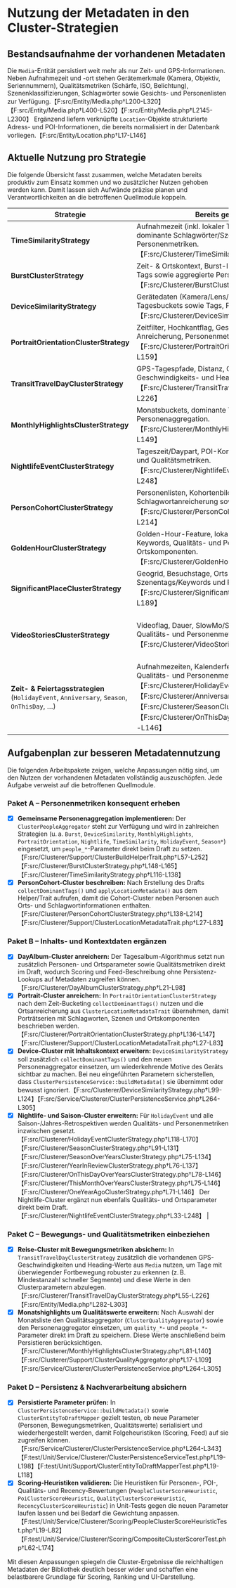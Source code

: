 # Nutzung der Metadaten in den Cluster-Strategien

## Bestandsaufnahme der vorhandenen Metadaten
Die `Media`-Entität persistiert weit mehr als nur Zeit- und GPS-Informationen. Neben Aufnahmezeit und -ort stehen Gerätemerkmale (Kamera, Objektiv, Seriennummern), Qualitätsmetriken (Schärfe, ISO, Belichtung), Szenenklassifizierungen, Schlagwörter sowie Gesichts- und Personenlisten zur Verfügung.【F:src/Entity/Media.php†L200-L320】【F:src/Entity/Media.php†L400-L520】【F:src/Entity/Media.php†L2145-L2300】 Ergänzend liefern verknüpfte `Location`-Objekte strukturierte Adress- und POI-Informationen, die bereits normalisiert in der Datenbank vorliegen.【F:src/Entity/Location.php†L17-L146】

## Aktuelle Nutzung pro Strategie

Die folgende Übersicht fasst zusammen, welche Metadaten bereits produktiv zum Einsatz kommen und wo zusätzlicher Nutzen gehoben werden kann. Damit lassen sich Aufwände präzise planen und Verantwortlichkeiten an die betroffenen Quellmodule koppeln.

| Strategie | Bereits genutzte Metadaten | Potenzial / fehlende Nutzung |
| --- | --- | --- |
| **TimeSimilarityStrategy** | Aufnahmezeit (inkl. lokaler Tagesgrenzen), Ortslabels, dominante Schlagwörter/Szenentags, Qualitäts- und Personenmetriken.【F:src/Clusterer/TimeSimilarityStrategy.php†L55-L138】 | Feintuning der Score-Gewichte für People/Quality kann das Ranking weiter verbessern. |
| **BurstClusterStrategy** | Zeit- & Ortskontext, Burst-IDs/-Repräsentanten, dominante Tags sowie aggregierte Personenmetriken.【F:src/Clusterer/BurstClusterStrategy.php†L69-L176】 | Personen- und Ortsparameter werden direkt beim Draft gesetzt. |
| **DeviceSimilarityStrategy** | Gerätedaten (Kamera/Lens/Owner), Content-Klassifizierung, Tagesbuckets sowie Tags, Personen- und Qualitätsmetriken.【F:src/Clusterer/DeviceSimilarityStrategy.php†L60-L238】 | Qualitätsmetriken (`quality_*`, `aesthetics_score`) werden nun direkt beim Draft hinterlegt und stehen Scoring-Heuristiken ohne Zusatzberechnung zur Verfügung. |
| **PortraitOrientationClusterStrategy** | Zeitfilter, Hochkantflag, Gesichtsanwesenheit, Orts- und Tag-Anreicherung, Personenmetriken.【F:src/Clusterer/PortraitOrientationClusterStrategy.php†L58-L159】 | Weitere Qualitätsmetriken könnten ergänzend bewertet werden. |
| **TransitTravelDayClusterStrategy** | GPS-Tagespfade, Distanz, Ortslabel, Away-Metriken sowie Geschwindigkeits- und Heading-Analyse.【F:src/Clusterer/TransitTravelDayClusterStrategy.php†L31-L226】 | Parametrisierte Grenzwerte könnten pro Nutzerprofil optimiert werden. |
| **MonthlyHighlightsClusterStrategy** | Monatsbuckets, dominante Tags, Ortscluster, Qualitäts- und Personenaggregation.【F:src/Clusterer/MonthlyHighlightsClusterStrategy.php†L42-L149】 | Geräteinformationen könnten optional ergänzt werden. |
| **NightlifeEventClusterStrategy** | Tageszeit/Daypart, POI-Kontext, Tags, Ortslabel, Personen- und Qualitätsmetriken.【F:src/Clusterer/NightlifeEventClusterStrategy.php†L33-L248】 | Feintuning der Qualitätsgewichte ist weiterhin möglich. |
| **PersonCohortClusterStrategy** | Personenlisten, Kohortenbildung, Orts- und Schlagwortanreicherung sowie Personenmetriken.【F:src/Clusterer/PersonCohortClusterStrategy.php†L35-L214】 | Optional lässt sich ein Qualitätsprofil ergänzen. |
| **GoldenHourClusterStrategy** | Golden-Hour-Feature, lokale Zeitfenster, Szenentags, Keywords, Qualitäts- und Personenmetriken sowie Ortskomponenten.【F:src/Clusterer/GoldenHourClusterStrategy.php†L17-L191】 | Gewichtung der Qualitätsmetriken könnte empirisch kalibriert werden. |
| **SignificantPlaceClusterStrategy** | Geogrid, Besuchstage, Orts- und POI-Label plus Szenentags/Keywords und Personenmetriken.【F:src/Clusterer/SignificantPlaceClusterStrategy.php†L17-L189】 | Erweiterte Qualitätsauswertungen wären optional möglich. |
| **VideoStoriesClusterStrategy** | Videoflag, Dauer, SlowMo/Stabilisierung, Tags, Ortsmetadata, Qualitäts- und Personenmetriken.【F:src/Clusterer/VideoStoriesClusterStrategy.php†L17-L210】 | ✅ Gerätespezifische Aufnahmedetails (Gerätename, Anteil, Varianten, Lens) werden direkt als Draft-Parameter abgelegt.【F:src/Clusterer/VideoStoriesClusterStrategy.php†L126-L172】【F:src/Clusterer/Support/ClusterDeviceMetadataAggregator.php†L17-L184】 |
| **Zeit- & Feiertagsstrategien** (`HolidayEvent`, `Anniversary`, `Season`, `OnThisDay`, …) | Aufnahmezeiten, Kalenderfeatures, Orts- und POI-Daten sowie Qualitäts- und Personenmetriken.【F:src/Clusterer/HolidayEventClusterStrategy.php†L33-L170】【F:src/Clusterer/AnniversaryClusterStrategy.php†L29-L182】【F:src/Clusterer/SeasonClusterStrategy.php†L27-L131】【F:src/Clusterer/OnThisDayOverYearsClusterStrategy.php†L27-L146】 | Weitere Feinjustierung der Score-Gewichte kann die Priorisierung einzelner Feiertage verbessern. |

## Aufgabenplan zur besseren Metadatennutzung

Die folgenden Arbeitspakete zeigen, welche Anpassungen nötig sind, um den Nutzen der vorhandenen Metadaten vollständig auszuschöpfen. Jede Aufgabe verweist auf die betroffenen Quellmodule.

### Paket A – Personenmetriken konsequent erheben
- [x] **Gemeinsame Personenaggregation implementieren:** Der `ClusterPeopleAggregator` steht zur Verfügung und wird in zahlreichen Strategien (u. a. `Burst`, `DeviceSimilarity`, `MonthlyHighlights`, `PortraitOrientation`, `Nightlife`, `TimeSimilarity`, `HolidayEvent`, `Season*`) eingesetzt, um `people_*`-Parameter direkt beim Draft zu setzen.【F:src/Clusterer/Support/ClusterBuildHelperTrait.php†L57-L252】【F:src/Clusterer/BurstClusterStrategy.php†L148-L165】【F:src/Clusterer/TimeSimilarityStrategy.php†L116-L138】
- [x] **PersonCohort-Cluster beschreiben:** Nach Erstellung des Drafts `collectDominantTags()` und `applyLocationMetadata()` aus dem Helper/Trait aufrufen, damit die Cohort-Cluster neben Personen auch Orts- und Schlagwortinformationen enthalten.【F:src/Clusterer/PersonCohortClusterStrategy.php†L138-L214】【F:src/Clusterer/Support/ClusterLocationMetadataTrait.php†L27-L83】

### Paket B – Inhalts- und Kontextdaten ergänzen
- [x] **DayAlbum-Cluster anreichern:** Der Tagesalbum-Algorithmus setzt nun zusätzlich Personen- und Ortsparameter sowie Qualitätsmetriken direkt im Draft, wodurch Scoring und Feed-Beschreibung ohne Persistenz-Lookups auf Metadaten zugreifen können.【F:src/Clusterer/DayAlbumClusterStrategy.php†L21-L98】
- [x] **Portrait-Cluster anreichern:** In `PortraitOrientationClusterStrategy` nach dem Zeit-Bucketing `collectDominantTags()` nutzen und die Ortsanreicherung aus `ClusterLocationMetadataTrait` übernehmen, damit Porträtserien mit Schlagworten, Szenen und Ortskomponenten beschrieben werden.【F:src/Clusterer/PortraitOrientationClusterStrategy.php†L136-L147】【F:src/Clusterer/Support/ClusterLocationMetadataTrait.php†L27-L83】
- [x] **Device-Cluster mit Inhaltskontext erweitern:** `DeviceSimilarityStrategy` soll zusätzlich `collectDominantTags()` und den neuen Personenaggregator einsetzen, um wiederkehrende Motive des Geräts sichtbar zu machen. Bei neu eingeführten Parametern sicherstellen, dass `ClusterPersistenceService::buildMetadata()` sie übernimmt oder bewusst ignoriert.【F:src/Clusterer/DeviceSimilarityStrategy.php†L99-L124】【F:src/Service/Clusterer/ClusterPersistenceService.php†L264-L305】
- [x] **Nightlife- und Saison-Cluster erweitern:** Für `HolidayEvent` und alle Saison-/Jahres-Retrospektiven werden Qualitäts- und Personenmetriken inzwischen gesetzt.【F:src/Clusterer/HolidayEventClusterStrategy.php†L118-L170】【F:src/Clusterer/SeasonClusterStrategy.php†L91-L131】【F:src/Clusterer/SeasonOverYearsClusterStrategy.php†L75-L134】【F:src/Clusterer/YearInReviewClusterStrategy.php†L76-L137】【F:src/Clusterer/OnThisDayOverYearsClusterStrategy.php†L78-L146】【F:src/Clusterer/ThisMonthOverYearsClusterStrategy.php†L75-L146】【F:src/Clusterer/OneYearAgoClusterStrategy.php†L71-L146】 Der Nightlife-Cluster ergänzt nun ebenfalls Qualitäts- und Ortsparameter direkt beim Draft.【F:src/Clusterer/NightlifeEventClusterStrategy.php†L33-L248】 |

### Paket C – Bewegungs- und Qualitätsmetriken einbeziehen
- [x] **Reise-Cluster mit Bewegungsmetriken absichern:** In `TransitTravelDayClusterStrategy` zusätzlich die vorhandenen GPS-Geschwindigkeiten und Heading-Werte aus `Media` nutzen, um Tage mit überwiegender Fortbewegung robuster zu erkennen (z. B. Mindestanzahl schneller Segmente) und diese Werte in den Clusterparametern abzulegen.【F:src/Clusterer/TransitTravelDayClusterStrategy.php†L55-L226】【F:src/Entity/Media.php†L282-L303】
- [x] **Monatshighlights um Qualitätswerte erweitern:** Nach Auswahl der Monatsliste den Qualitätsaggregator (`ClusterQualityAggregator`) sowie den Personenaggregator einsetzen, um `quality_*`- und `people_*`-Parameter direkt im Draft zu speichern. Diese Werte anschließend beim Persistieren berücksichtigen.【F:src/Clusterer/MonthlyHighlightsClusterStrategy.php†L81-L140】【F:src/Clusterer/Support/ClusterQualityAggregator.php†L17-L109】【F:src/Service/Clusterer/ClusterPersistenceService.php†L264-L305】

### Paket D – Persistenz & Nachverarbeitung absichern
- [x] **Persistierte Parameter prüfen:** In `ClusterPersistenceService::buildMetadata()` sowie `ClusterEntityToDraftMapper` gezielt testen, ob neue Parameter (Personen, Bewegungsmetriken, Qualitätswerte) serialisiert und wiederhergestellt werden, damit Folgeheuristiken (Scoring, Feed) auf sie zugreifen können.【F:src/Service/Clusterer/ClusterPersistenceService.php†L264-L343】【F:test/Unit/Service/Clusterer/ClusterPersistenceServiceTest.php†L19-L198】【F:test/Unit/Support/ClusterEntityToDraftMapperTest.php†L19-L118】
- [x] **Scoring-Heuristiken validieren:** Die Heuristiken für Personen-, POI-, Qualitäts- und Recency-Bewertungen (`PeopleClusterScoreHeuristic`, `PoiClusterScoreHeuristic`, `QualityClusterScoreHeuristic`, `RecencyClusterScoreHeuristic`) in Unit-Tests gegen die neuen Parameter laufen lassen und bei Bedarf die Gewichtung anpassen.【F:test/Unit/Service/Clusterer/Scoring/PeopleClusterScoreHeuristicTest.php†L19-L82】【F:test/Unit/Service/Clusterer/Scoring/CompositeClusterScorerTest.php†L62-L174】

Mit diesen Anpassungen spiegeln die Cluster-Ergebnisse die reichhaltigen Metadaten der Bibliothek deutlich besser wider und schaffen eine belastbarere Grundlage für Scoring, Ranking und UI-Darstellung.
